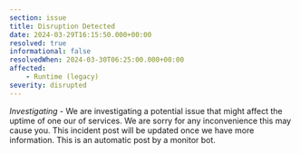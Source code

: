 ```yaml
---
section: issue
title: Disruption Detected
date: 2024-03-29T16:15:50.000+00:00
resolved: true
informational: false
resolvedWhen: 2024-03-30T06:25:00.000+00:00
affected:
    - Runtime (legacy)
severity: disrupted
---
```

*Investigating* - We are investigating a potential issue that might affect the uptime of one our of services. We are sorry for any inconvenience this may cause you. This incident post will be updated once we have more information.
This is an automatic post by a monitor bot.
